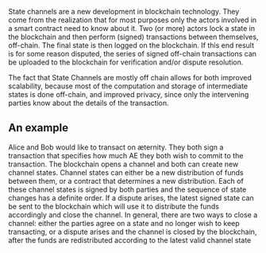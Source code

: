 State channels are a new development in blockchain technology. They come from the realization that for most purposes only the actors involved in a smart contract need to know about it. Two (or more) actors lock a state in the blockchain and then perform (signed) transactions between themselves, off-chain. The final state is then logged on the blockchain. If this end result is for some reason disputed, the series of signed off-chain transactions can be uploaded to the blockchain for verification and/or dispute resolution. 

The fact that State Channels are mostly off chain allows for both improved scalability, because most of the computation and storage of intermediate states is done off-chain, and improved privacy, since only the intervening parties know about the details of the transaction.

## An example

Alice and Bob would like to transact on æternity. They both sign a transaction that specifies how much AE they both wish to commit to the transaction. The blockchain opens a channel and both can create new channel states. Channel states can either be a new distribution of funds between them, or a contract that determines a new distribution. Each of these channel states is signed by both parties and the sequence of state changes has a definite order. If a dispute arises, the latest signed state can be sent to the blockchain which will use it to distribute the funds accordingly and close the channel.  In general, there are two ways to close a channel: either the parties agree on a state and no longer wish to keep transacting, or a dispute arises and the channel is closed by the blockchain, after the funds are redistributed according to the latest valid channel state

